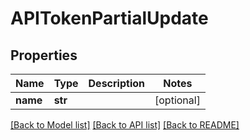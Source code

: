 # APITokenPartialUpdate


## Properties

Name | Type | Description | Notes
------------ | ------------- | ------------- | -------------
**name** | **str** |  | [optional] 

[[Back to Model list]](../README.md#models) [[Back to API list]](../README.md#api-endpoints) [[Back to README]](../README.md)


